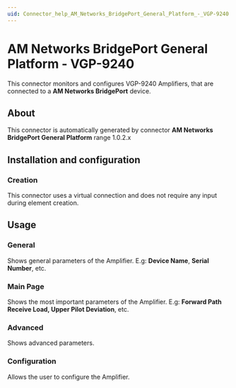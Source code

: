 ```yaml
---
uid: Connector_help_AM_Networks_BridgePort_General_Platform_-_VGP-9240
---
```


# AM Networks BridgePort General Platform - VGP-9240

This connector monitors and configures VGP-9240 Amplifiers, that are connected to a **AM Networks BridgePort** device.

## About

This connector is automatically generated by connector **AM Networks BridgePort General Platform** range 1.0.2.x

## Installation and configuration

### Creation

This connector uses a virtual connection and does not require any input during element creation.

## Usage

### General

Shows general parameters of the Amplifier. E.g: **Device Name**, **Serial Number**, etc.

### Main Page

Shows the most important parameters of the Amplifier. E.g: **Forward Path Receive Load, Upper Pilot Deviation**, etc.

### Advanced

Shows advanced parameters.

### Configuration

Allows the user to configure the Amplifier.
